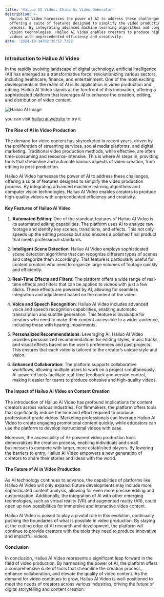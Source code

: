 ```yaml
---
title: 'Hailuo AI Video: China Ai Video Generator'
description: >-
  Hailuo AI Video harnesses the power of AI to address these challenges,
  offering a suite of features designed to simplify the video production
  process. By integrating advanced machine learning algorithms and computer
  vision technologies, Hailuo AI Video enables creators to produce high-quality
  videos with unprecedented efficiency and creativity.
date: '2024-10-14T02:30:57.738Z'
---
```

### Introduction to Hailuo AI Video

In the rapidly evolving landscape of digital technology, artificial intelligence (AI) has emerged as a transformative force, revolutionizing various sectors, including healthcare, finance, and entertainment. One of the most exciting developments in the realm of AI is its application in video production and editing. Hailuo AI Video stands at the forefront of this innovation, offering a sophisticated platform that leverages AI to enhance the creation, editing, and distribution of video content.

![Hailuo AI Image](https://cdn-b0.goenhance.ai/static/site/6c5af408-2150-4f15-ab3e-6529b2b228e0.jpeg "Hailuo AI Image")

you can visit [hailuo ai website](https://hailuoai.com/) to try it

#### The Rise of AI in Video Production

The demand for video content has skyrocketed in recent years, driven by the proliferation of streaming services, social media platforms, and digital marketing. Traditional video production methods, while effective, are often time-consuming and resource-intensive. This is where AI steps in, providing tools that streamline and automate various aspects of video creation, from editing to post-production.

Hailuo AI Video harnesses the power of AI to address these challenges, offering a suite of features designed to simplify the video production process. By integrating advanced machine learning algorithms and computer vision technologies, Hailuo AI Video enables creators to produce high-quality videos with unprecedented efficiency and creativity.

#### Key Features of Hailuo AI Video

1. **Automated Editing**: One of the standout features of Hailuo AI Video is its automated editing capabilities. The platform uses AI to analyze raw footage and identify key scenes, transitions, and effects. This not only speeds up the editing process but also ensures a polished final product that meets professional standards.

2. **Intelligent Scene Detection**: Hailuo AI Video employs sophisticated scene detection algorithms that can recognize different types of scenes and categorize them accordingly. This feature is particularly useful for content creators who need to organize large volumes of footage quickly and efficiently.

3. **Real-Time Effects and Filters**: The platform offers a wide range of real-time effects and filters that can be applied to videos with just a few clicks. These effects are powered by AI, allowing for seamless integration and adjustment based on the content of the video.

4. **Voice and Speech Recognition**: Hailuo AI Video includes advanced voice and speech recognition capabilities, enabling automatic transcription and subtitle generation. This feature is invaluable for creators who need to make their content accessible to a wider audience, including those with hearing impairments.

5. **Personalized Recommendations**: Leveraging AI, Hailuo AI Video provides personalized recommendations for editing styles, music tracks, and visual effects based on the user’s preferences and past projects. This ensures that each video is tailored to the creator’s unique style and vision.

6. **Enhanced Collaboration**: The platform supports collaborative workflows, allowing multiple users to work on a project simultaneously. AI-powered tools facilitate real-time feedback and version control, making it easier for teams to produce cohesive and high-quality videos.

#### The Impact of Hailuo AI Video on Content Creation

The introduction of Hailuo AI Video has profound implications for content creators across various industries. For filmmakers, the platform offers tools that significantly reduce the time and effort required to produce professional-grade videos. Marketing professionals can leverage Hailuo AI Video to create engaging promotional content quickly, while educators can use the platform to develop instructional videos with ease.

Moreover, the accessibility of AI-powered video production tools democratizes the creation process, enabling individuals and small businesses to compete with larger, more established players. By lowering the barriers to entry, Hailuo AI Video empowers a new generation of creators to share their stories and ideas with the world.

#### The Future of AI in Video Production

As AI technology continues to advance, the capabilities of platforms like Hailuo AI Video will only expand. Future developments may include more sophisticated content analysis, allowing for even more precise editing and customization. Additionally, the integration of AI with other emerging technologies, such as virtual reality (VR) and augmented reality (AR), could open up new possibilities for immersive and interactive video content.

Hailuo AI Video is poised to play a pivotal role in this evolution, continually pushing the boundaries of what is possible in video production. By staying at the cutting edge of AI research and development, the platform will continue to provide creators with the tools they need to produce innovative and impactful videos.

#### Conclusion

In conclusion, Hailuo AI Video represents a significant leap forward in the field of video production. By harnessing the power of AI, the platform offers a comprehensive suite of tools that streamline the creation process, enhance collaboration, and elevate the quality of video content. As the demand for video continues to grow, Hailuo AI Video is well-positioned to meet the needs of creators across various industries, driving the future of digital storytelling and content creation.
